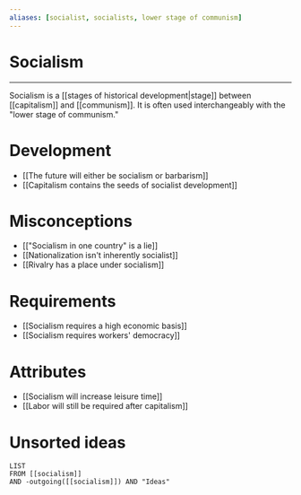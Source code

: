 ```yaml
---
aliases: [socialist, socialists, lower stage of communism]
---
```

# Socialism
---
Socialism is a [[stages of historical development|stage]] between [[capitalism]] and [[communism]]. It is often used interchangeably with the "lower stage of communism."

# Development
- [[The future will either be socialism or barbarism]]
- [[Capitalism contains the seeds of socialist development]]

# Misconceptions
- [["Socialism in one country" is a lie]]
- [[Nationalization isn't inherently socialist]]
- [[Rivalry has a place under socialism]]

# Requirements
- [[Socialism requires a high economic basis]]
- [[Socialism requires workers' democracy]]

# Attributes
- [[Socialism will increase leisure time]]
- [[Labor will still be required after capitalism]]

# Unsorted ideas
```dataview
LIST
FROM [[socialism]]
AND -outgoing([[socialism]]) AND "Ideas"  
```
